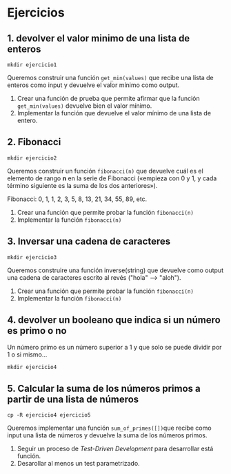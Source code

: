 # Ejercicios

## 1. devolver el valor minimo de una lista de enteros

    mkdir ejercicio1

Queremos construir una función `get_min(values)` que recibe una lista de enteros como input y devuelve el valor mínimo como output.

1) Crear una función de prueba que permite afirmar que la función `get_min(values)` devuelve bien el valor mínimo.
2) Implementar la función que devuelve el valor mínimo de una lista de entero.

## 2. Fibonacci

    mkdir ejercicio2


Queremos construir un función `fibonacci(n)` que devuelve cuál es el elemento de rango **n** en la serie de Fibonacci («empieza con 0 y 1, y cada término siguiente es la suma de los dos anteriores»).

Fibonacci: 0, 1, 1, 2, 3, 5, 8, 13, 21, 34, 55, 89, etc.

1) Crear una función que permite probar la función `fibonacci(n)`
2) Implementar la función `fibonacci(n)`

## 3. Inversar una cadena de caracteres

    mkdir ejercicio3

Queremos construire una función inverse(string) que devuelve como output una cadena de caracteres escrito al revés ("hola" --> "aloh").

1) Crear una función que permite probar la función `fibonacci(n)`
2) Implementar la función `fibonacci(n)`

## 4. devolver un booleano que indica si un número es primo o no

Un número primo es un número superior a 1 y que solo se puede dividir por 1 o si mismo...

    mkdir ejercicio4

## 5. Calcular la suma de los números primos a partir de una lista de números

    cp -R ejercicio4 ejercicio5

Queremos implementar una función `sum_of_primes([])`que recibe como input una lista de números y devuelve la suma de los números primos.

1) Seguir un proceso de *Test-Driven Development* para desarrollar está función.
2) Desarollar al menos un test parametrizado.